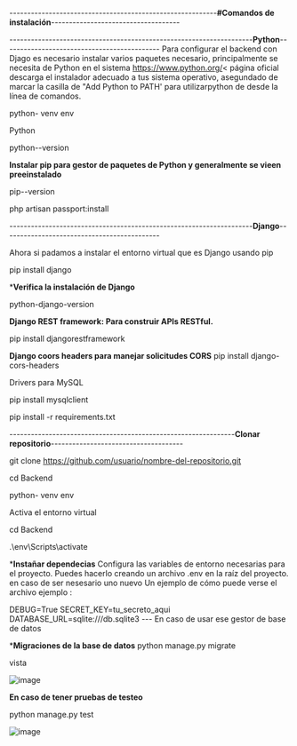 ----------------------------------------------------------**#Comandos de instalación**------------------------------------

--------------------------------------------------------------------**Python**--------------------------------------------
Para configurar el backend con Djago es necesario instalar varios paquetes necesario, principalmente se necesita de Python 
en el sistema https://www.python.org/< página oficial descarga el instalador adecuado a tus sistema operativo, asegundado 
de marcar la casilla de "Add Python to PATH' para utilizarpython de desde la línea de comandos.

python- venv env

Python

python--version

**Instalar pip para gestor de paquetes de Python y generalmente se vieen preeinstalado**

pip--version


php artisan passport:install

--------------------------------------------------------------------**Django**--------------------------------------------

Ahora si padamos a instalar el entorno virtual que es Django usando pip

pip install django

***Verifica la instalación de Django**

python-django-version


**Django REST framework: Para construir APIs RESTful.**

pip install djangorestframework

**Django coors headers para manejar solicitudes CORS**
pip install django-cors-headers

Drivers para MySQL 

pip install mysqlclient

pip install -r requirements.txt




---------------------------------------------------------------**Clonar repositorio**-------------------------------------


git clone https://github.com/usuario/nombre-del-repositorio.git

cd Backend

python- venv env

Activa el entorno virtual

cd Backend 

.\env\Scripts\activate

***Instañar dependecias**
Configura las variables de entorno necesarias para el proyecto. Puedes hacerlo creando un archivo .env en la raíz del proyecto.
en caso de ser nesesario uno nuevo Un ejemplo de cómo puede verse el archivo ejemplo :

DEBUG=True
SECRET_KEY=tu_secreto_aqui
DATABASE_URL=sqlite:///db.sqlite3 --- En caso de usar ese gestor de base de datos 


***Migraciones de la base de datos**
python manage.py migrate

vista 

![image](https://github.com/user-attachments/assets/46c31a07-eac0-4c1d-9798-137adb8048e7)


**En caso de tener pruebas de testeo**

python manage.py test

![image](https://github.com/user-attachments/assets/2fdc420e-d828-430d-ad3b-e44891533972)

